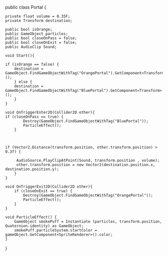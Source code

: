 
public class Portal {
	
	private float volume = 0.35F;
	private Transform destination;
	
	public bool isOrange;
	public GameObject particles;
	public bool closeOnPass = false;
	public bool closeOnExit = false;
	public AudioClip Sound;
	
	void Start(){
	
	if (isOrange == false) {
		destination = GameObject.FindGameObjectWithTag("OrangePortal").GetComponent<Transform>();
		} else {
		destination = GameObject.FindGameObjectWithTag("BluePortal").GetComponent<Transform>();
		}
	}
	
	void OnTriggerEnter2D(Collider2D other){
	if (closeOnPass == true) {
			Destroy(GameObject.FindGameObjectWithTag("BluePortal"));
			ParticleEffect();
		}
		
	
	
	if (Vector2.Distance(transform.position, other.transform.position) > 0.3f) {
		
		 AudioSource.PlayClipAtPoint(Sound, transform.position , volume);
		 other.transform.position = new Vector2(destination.position.x, destination.position.y);
		}
	}
	
	void OnTriggerExit2D(Collider2D other){
		if (closeOnExit == true) {
			Destroy(GameObject.FindGameObjectWithTag("OrangePortal"));
			ParticleEffect();
		}
	}
	
	void ParticleEffect() {
		GameObject smokePuff = Instantiate (particles, transform.position, Quaternion.identity) as GameObject;
		smokePuff.particleSystem.startColor = gameObject.GetComponent<SpriteRenderer>().color;
	}
}

